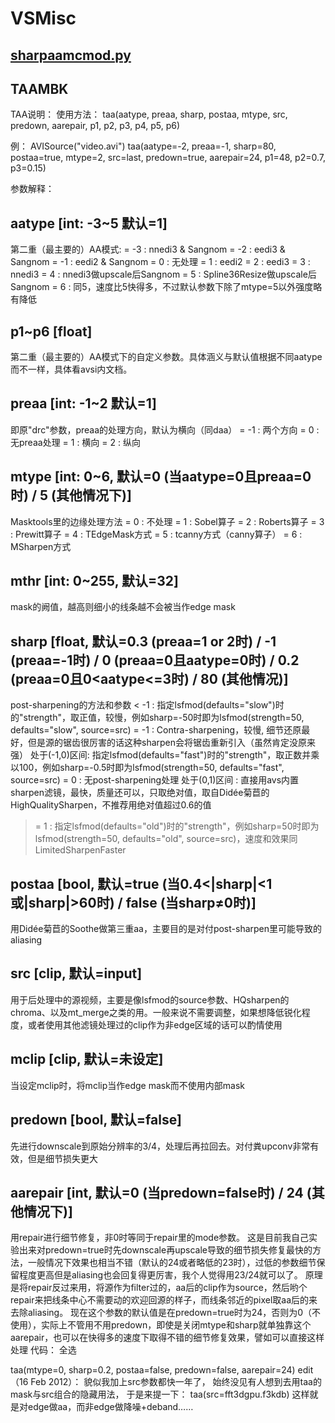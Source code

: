 # VSMisc
## [sharpaamcmod.py](https://github.com/katyurua/VSMisc/blob/main/sharpaamcmod.py)
## TAAMBK
TAA说明：
使用方法：
taa(aatype, preaa, sharp, postaa, mtype, src, predown, aarepair, p1, p2, p3, p4, p5, p6)

例：
AVISource("video.avi")
taa(aatype=-2, preaa=-1, sharp=80, postaa=true, mtype=2, src=last, predown=true, aarepair=24, p1=48, p2=0.7, p3=0.15)


参数解释：

aatype [int: -3~5 默认=1]
----------------------
第二重（最主要的）AA模式:
= -3 : nnedi3 & Sangnom
= -2 : eedi3 & Sangnom
= -1 : eedi2 & Sangnom
= 0 : 无处理
= 1 : eedi2
= 2 : eedi3
= 3 : nnedi3
= 4 : nnedi3做upscale后Sangnom
= 5 : Spline36Resize做upscale后Sangnom
= 6 : 同5，速度比5快得多，不过默认参数下除了mtype=5以外强度略有降低


p1~p6 [float]
----------------------
第二重（最主要的）AA模式下的自定义参数。具体涵义与默认值根据不同aatype而不一样，具体看avsi内文档。


preaa [int: -1~2 默认=1]
----------------------
即原"drc"参数，preaa的处理方向，默认为横向（同daa）
= -1 : 两个方向
= 0 : 无preaa处理
= 1 : 横向
= 2 : 纵向


mtype [int: 0~6, 默认=0 (当aatype=0且preaa=0时) / 5 (其他情况下)]
----------------------
Masktools里的边缘处理方法
= 0 : 不处理
= 1 : Sobel算子
= 2 : Roberts算子
= 3 : Prewitt算子
= 4 : TEdgeMask方式
= 5 : tcanny方式（canny算子）
= 6 : MSharpen方式


mthr [int: 0~255, 默认=32]
----------------------
mask的阙值，越高则细小的线条越不会被当作edge mask


sharp [float, 默认=0.3 (preaa=1 or 2时) / -1 (preaa=-1时) / 0 (preaa=0且aatype=0时) / 0.2 (preaa=0且0<aatype<=3时) / 80 (其他情况)]
--------------
post-sharpening的方法和参数
< -1 : 指定lsfmod(defaults="slow")时的"strength"，取正值，较慢，例如sharp=-50时即为lsfmod(strength=50, defaults="slow", source=src)
= -1 : Contra-sharpening，较慢, 细节还原最好，但是源的锯齿很厉害的话这种sharpen会将锯齿重新引入（虽然肯定没原来强）
处于(-1,0)区间: 指定lsfmod(defaults="fast")时的"strength"，取正数并乘以100，例如sharp=-0.5时即为lsfmod(strength=50, defaults="fast", source=src)
= 0 : 无post-sharpening处理
处于(0,1)区间 : 直接用avs内置sharpen滤镜，最快，质量还可以，只取绝对值，取自Didée菊苣的HighQualitySharpen，不推荐用绝对值超过0.6的值
>= 1 : 指定lsfmod(defaults="old")时的"strength"，例如sharp=50时即为lsfmod(strength=50, defaults="old", source=src)，速度和效果同LimitedSharpenFaster


postaa [bool, 默认=true (当0.4<|sharp|<1或|sharp|>60时) / false (当sharp≠0时)]
----------------------
用Didée菊苣的Soothe做第三重aa，主要目的是对付post-sharpen里可能导致的aliasing


src [clip, 默认=input]
----------------------
用于后处理中的源视频，主要是像lsfmod的source参数、HQsharpen的chroma、以及mt_merge之类的用。一般来说不需要调整，如果想降低锐化程度，或者使用其他滤镜处理过的clip作为非edge区域的话可以酌情使用

mclip [clip, 默认=未设定]
----------------------
当设定mclip时，将mclip当作edge mask而不使用内部mask


predown [bool, 默认=false]
----------------------
先进行downscale到原始分辨率的3/4，处理后再拉回去。对付粪upconv非常有效，但是细节损失更大


aarepair [int, 默认=0 (当predown=false时) / 24 (其他情况下)]
----------------------
用repair进行细节修复，非0时等同于repair里的mode参数。
这是目前我自己实验出来对predown=true时先downscale再upscale导致的细节损失修复最快的方法，一般情况下效果也相当不错（默认的24或者略低的23时），过低的参数细节保留程度更高但是aliasing也会回复得更厉害，我个人觉得用23/24就可以了。
原理是将repair反过来用，将源作为filter过的，aa后的clip作为source，然后哟个repair来把线条中心不需要动的欢迎回源的样子，而线条邻近的pixel取aa后的来去除aliasing。
现在这个参数的默认值是在predown=true时为24，否则为0（不使用），实际上不管用不用predown，即使是关闭mtype和sharp就单独靠这个aarepair，也可以在快得多的速度下取得不错的细节修复效果，譬如可以直接这样处理
代码： 全选

taa(mtype=0, sharp=0.2, postaa=false, predown=false, aarepair=24)
edit（16 Feb 2012）：
貌似我加上src参数都快一年了，
始终没见有人想到去用taa的mask与src组合的隐藏用法，
于是来提一下：
taa(src=fft3dgpu.f3kdb)
这样就是对edge做aa，而非edge做降噪+deband……
